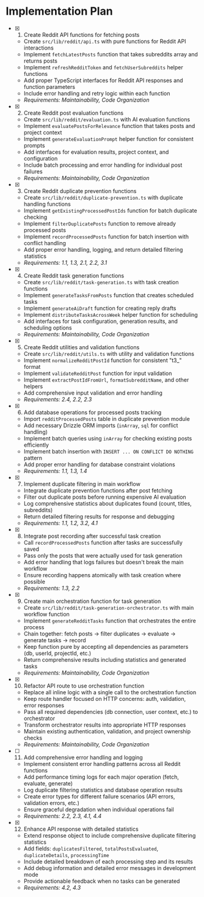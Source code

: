 # Implementation Plan

- [x] 1. Create Reddit API functions for fetching posts
  - Create `src/lib/reddit/api.ts` with pure functions for Reddit API interactions
  - Implement `fetchLatestPosts` function that takes subreddits array and returns posts
  - Implement `refreshRedditToken` and `fetchUserSubreddits` helper functions
  - Add proper TypeScript interfaces for Reddit API responses and function parameters
  - Include error handling and retry logic within each function
  - _Requirements: Maintainability, Code Organization_

- [x] 2. Create Reddit post evaluation functions
  - Create `src/lib/reddit/evaluation.ts` with AI evaluation functions
  - Implement `evaluatePostsForRelevance` function that takes posts and project context
  - Implement `generateEvaluationPrompt` helper function for consistent prompts
  - Add interfaces for evaluation results, project context, and configuration
  - Include batch processing and error handling for individual post failures
  - _Requirements: Maintainability, Code Organization_

- [x] 3. Create Reddit duplicate prevention functions
  - Create `src/lib/reddit/duplicate-prevention.ts` with duplicate handling functions
  - Implement `getExistingProcessedPostIds` function for batch duplicate checking
  - Implement `filterDuplicatePosts` function to remove already processed posts
  - Implement `recordProcessedPosts` function for batch insertion with conflict handling
  - Add proper error handling, logging, and return detailed filtering statistics
  - _Requirements: 1.1, 1.3, 2.1, 2.2, 3.1_

- [x] 4. Create Reddit task generation functions
  - Create `src/lib/reddit/task-generation.ts` with task creation functions
  - Implement `generateTasksFromPosts` function that creates scheduled tasks
  - Implement `generateAiDraft` function for creating reply drafts
  - Implement `distributeTasksAcrossWeek` helper function for scheduling
  - Add interfaces for task configuration, generation results, and scheduling options
  - _Requirements: Maintainability, Code Organization_

- [x] 5. Create Reddit utilities and validation functions
  - Create `src/lib/reddit/utils.ts` with utility and validation functions
  - Implement `normalizeRedditPostId` function for consistent "t3\_" format
  - Implement `validateRedditPost` function for input validation
  - Implement `extractPostIdFromUrl`, `formatSubredditName`, and other helpers
  - Add comprehensive input validation and error handling
  - _Requirements: 2.4, 2.2, 2.3_

- [x] 6. Add database operations for processed posts tracking
  - Import `redditProcessedPosts` table in duplicate prevention module
  - Add necessary Drizzle ORM imports (`inArray`, `sql` for conflict handling)
  - Implement batch queries using `inArray` for checking existing posts efficiently
  - Implement batch insertion with `INSERT ... ON CONFLICT DO NOTHING` pattern
  - Add proper error handling for database constraint violations
  - _Requirements: 1.1, 1.3, 1.4_

- [x] 7. Implement duplicate filtering in main workflow
  - Integrate duplicate prevention functions after post fetching
  - Filter out duplicate posts before running expensive AI evaluation
  - Log comprehensive statistics about duplicates found (count, titles, subreddits)
  - Return detailed filtering results for response and debugging
  - _Requirements: 1.1, 1.2, 3.2, 4.1_

- [x] 8. Integrate post recording after successful task creation
  - Call `recordProcessedPosts` function after tasks are successfully saved
  - Pass only the posts that were actually used for task generation
  - Add error handling that logs failures but doesn't break the main workflow
  - Ensure recording happens atomically with task creation where possible
  - _Requirements: 1.3, 2.2_

- [x] 9. Create main orchestration function for task generation
  - Create `src/lib/reddit/task-generation-orchestrator.ts` with main workflow function
  - Implement `generateRedditTasks` function that orchestrates the entire process
  - Chain together: fetch posts → filter duplicates → evaluate → generate tasks → record
  - Keep function pure by accepting all dependencies as parameters (db, userId, projectId, etc.)
  - Return comprehensive results including statistics and generated tasks
  - _Requirements: Maintainability, Code Organization_

- [x] 10. Refactor API route to use orchestration function
  - Replace all inline logic with a single call to the orchestration function
  - Keep route handler focused on HTTP concerns: auth, validation, error responses
  - Pass all required dependencies (db connection, user context, etc.) to orchestrator
  - Transform orchestrator results into appropriate HTTP responses
  - Maintain existing authentication, validation, and project ownership checks
  - _Requirements: Maintainability, Code Organization_

- [ ] 11. Add comprehensive error handling and logging
  - Implement consistent error handling patterns across all Reddit functions
  - Add performance timing logs for each major operation (fetch, evaluate, generate)
  - Log duplicate filtering statistics and database operation results
  - Create error types for different failure scenarios (API errors, validation errors, etc.)
  - Ensure graceful degradation when individual operations fail
  - _Requirements: 2.2, 2.3, 4.1, 4.4_

- [x] 12. Enhance API response with detailed statistics
  - Extend response object to include comprehensive duplicate filtering statistics
  - Add fields: `duplicatesFiltered`, `totalPostsEvaluated`, `duplicateDetails`, `processingTime`
  - Include detailed breakdown of each processing step and its results
  - Add debug information and detailed error messages in development mode
  - Provide actionable feedback when no tasks can be generated
  - _Requirements: 4.2, 4.3_
